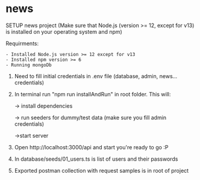 # news

SETUP news project (Make sure that Node.js (version >= 12, except for v13) is installed on your operating system and npm)

Requirments: 

	- Installed Node.js version >= 12 except for v13
	- Installed npm version >= 6
	- Running mongoDb

1. Need to fill initial credentials in .env file (database, admin, news... credentials)
2. In terminal run "npm run installAndRun" in root folder. This will:

	 -> install dependencies

	 -> run seeders for dummy/test data (make sure you fill admin credentials)

     ->start server

3. Open http://localhost:3000/api and start you're ready to go :P

4. In database/seeds/01_users.ts is list of users and their passwords

5. Exported postman collection with request samples is in root of project